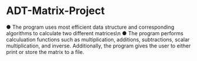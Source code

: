 # ADT-Matrix-Project

●	The program uses most efficient data structure and corresponding algorithms to calculate two different matrices\n
●	The program performs calculuation functions such as multiplication, additions, subtractions, scalar multiplication, and inverse. Additionally, the program gives the user to either print or store the matrix to a file.
